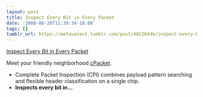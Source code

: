 ```yaml
---
layout: post
title: Inspect Every Bit in Every Packet
date: '2008-06-28T11:39:34-10:00'
tags: []
tumblr_url: https://metavalent.tumblr.com/post/40220446/inspect-every-bit-in-every-packet
---
```

[Inspect Every Bit in Every Packet](http://metavalent.info/?p=759)  

Meet your friendly neighborhood [cPacket](http://cpacket.com/).

- Complete Packet Inspection (CPI) combines payload pattern searching and flexible header classification on a single chip.
- **Inspects every bit in…**
